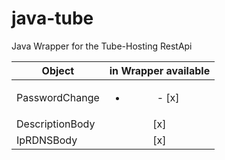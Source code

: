 # java-tube
Java Wrapper for the Tube-Hosting RestApi

| Object        | in Wrapper available |
| ------------- |:-------------:|
| PasswordChange      | <ul><li>- [x] </li></ul> |
| DescriptionBody      | [x] |
| IpRDNSBody | [x] |
